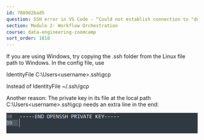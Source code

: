 ```yaml
---
id: 7889d2bad5
question: SSH error in VS Code - “Could not establish connection to "de-zoomcamp": Permission denied (publickey).”
section: Module 2: Workflow Orchestration
course: data-engineering-zoomcamp
sort_order: 1810
---
```


If you are using Windows, try copying the .ssh folder from the Linux file path to Windows. In the config file, use

IdentityFile C:\Users\<username>\.ssh\gcp

Instead of IdentityFile ~/.ssh/gcp

Another reason: The private key in its file at the local path C:\Users\<username>\.ssh\gcp needs an extra line in the end:

![Image](images/data-engineering-zoomcamp/image_0f494026.png)

